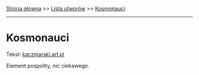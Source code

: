 [Strona głowna](../index.md) >> [Lista utworów](../list.md) >> [Kosmonauci](216.md)

---

# Kosmonauci

Tekst: [kaczmarski.art.pl](https://www.kaczmarski.art.pl/tworczosc/wiersze/kosmonauci/)

Element pospolity, nic ciekawego.